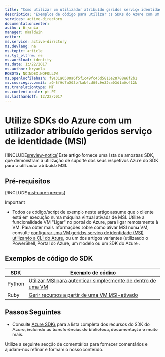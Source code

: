 ```yaml
---
title: "Como utilizar um utilizador atribuído geridos serviço identidade da SDKs do Azure numa VM"
description: "Exemplos de código para utilizar os SDKs do Azure com um MSI utilizador atribuído numa VM."
services: active-directory
documentationcenter: 
author: BryanLa
manager: mbaldwin
editor: 
ms.service: active-directory
ms.devlang: na
ms.topic: article
ms.tgt_pltfrm: na
ms.workload: identity
ms.date: 12/22/2017
ms.author: bryanla
ROBOTS: NOINDEX,NOFOLLOW
ms.openlocfilehash: f9a31a0500a6f5f1c49fc45d5811e28788e6f2b1
ms.sourcegitcommit: a648f9d7a502bfbab4cd89c9e25aa03d1a0c412b
ms.translationtype: MT
ms.contentlocale: pt-PT
ms.lasthandoff: 12/22/2017
---
```

# <a name="use-azure-sdks-with-a-user-assigned-managed-service-identity-msi"></a>Utilize SDKs do Azure com um utilizador atribuído geridos serviço de identidade (MSI)

[!INCLUDE[preview-notice](~/includes/active-directory-msi-preview-notice-ua.md)]Este artigo fornece uma lista de amostras SDK, que demonstram a utilização de suporte dos seus respetivos Azure do SDK para o utilizador atribuído MSI.

## <a name="prerequisites"></a>Pré-requisitos

[!INCLUDE [msi-core-prereqs](~/includes/active-directory-msi-core-prereqs-ua.md)]

> [!IMPORTANT]
> - Todos os código/script de exemplo neste artigo assume que o cliente está em execução numa máquina Virtual ativada de MSI. Utilize a funcionalidade VM "Ligar" no portal do Azure, para ligar remotamente à VM. Para obter mais informações sobre como ativar MSI numa VM, consulte [configurar uma VM geridos serviço de identidade (MSI) utilizando a CLI do Azure](msi-qs-configure-cli-windows-vm.md), ou um dos artigos variantes (utilizando o PowerShell, Portal do Azure, um modelo ou um SDK do Azure). 

## <a name="sdk-code-samples"></a>Exemplos de código do SDK

| SDK             | Exemplo de código |
| --------------- | ----------- |
| Python          | [Utilizar MSI para autenticar simplesmente de dentro de uma VM](https://azure.microsoft.com/resources/samples/resource-manager-python-manage-resources-with-msi/) |
| Ruby            | [Gerir recursos a partir de uma VM MSI-ativado](https://azure.microsoft.com/resources/samples/resources-ruby-manage-resources-with-msi/) |

## <a name="next-steps"></a>Passos Seguintes

- Consulte [Azure SDKs](https://azure.microsoft.com/downloads/) para a lista completa dos recursos do SDK do Azure, incluindo as transferências de biblioteca, documentação e muito mais.

Utilize a seguinte secção de comentários para fornecer comentários e ajudam-nos refinar e formam o nosso conteúdo.








